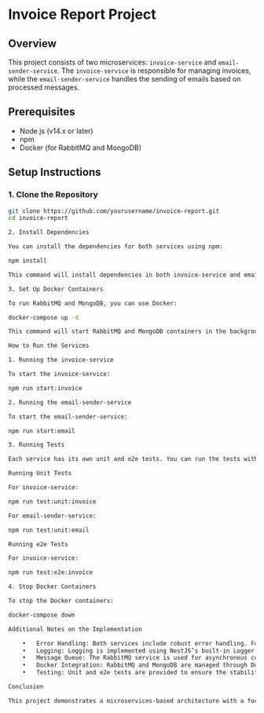 # Invoice Report Project

## Overview
This project consists of two microservices: `invoice-service` and `email-sender-service`. The `invoice-service` is responsible for managing invoices, while the `email-sender-service` handles the sending of emails based on processed messages.

## Prerequisites

- Node.js (v14.x or later)
- npm
- Docker (for RabbitMQ and MongoDB)

## Setup Instructions

### 1. Clone the Repository

```bash
git clone https://github.com/yourusername/invoice-report.git
cd invoice-report

2. Install Dependencies

You can install the dependencies for both services using npm:

npm install

This command will install dependencies in both invoice-service and email-sender-service using npm workspaces.

3. Set Up Docker Containers

To run RabbitMQ and MongoDB, you can use Docker:

docker-compose up -d

This command will start RabbitMQ and MongoDB containers in the background.

How to Run the Services

1. Running the invoice-service

To start the invoice-service:

npm run start:invoice

2. Running the email-sender-service

To start the email-sender-service:

npm run start:email

3. Running Tests

Each service has its own unit and e2e tests. You can run the tests with the following commands:

Running Unit Tests

For invoice-service:

npm run test:unit:invoice

For email-sender-service:

npm run test:unit:email

Running e2e Tests

For invoice-service:

npm run test:e2e:invoice

4. Stop Docker Containers

To stop the Docker containers:

docker-compose down

Additional Notes on the Implementation

	•	Error Handling: Both services include robust error handling. For example, in invoice-service, errors during invoice retrieval or creation are logged and re-thrown for further handling.
	•	Logging: Logging is implemented using NestJS’s built-in Logger service. All critical operations and error cases are logged for traceability.
	•	Message Queue: The RabbitMQ service is used for asynchronous communication between invoice-service and email-sender-service. When an invoice is created, a message is published to a RabbitMQ queue, which is then processed by the email-sender-service to send an email.
	•	Docker Integration: RabbitMQ and MongoDB are managed through Docker, making it easy to set up and tear down the necessary infrastructure.
	•	Testing: Unit and e2e tests are provided to ensure the stability and correctness of both services. These tests cover critical functions and edge cases, ensuring the system behaves as expected under various scenarios.

Conclusion

This project demonstrates a microservices-based architecture with a focus on scalability and maintainability. Feel free to modify and expand upon this implementation as needed.